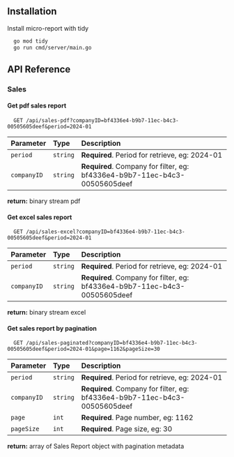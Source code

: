 ## Installation

Install micro-report with tidy

```bash
  go mod tidy
  go run cmd/server/main.go
```

## API Reference

### Sales

#### Get pdf sales report

```http
  GET /api/sales-pdf?companyID=bf4336e4-b9b7-11ec-b4c3-00505605deef&period=2024-01
```

| Parameter   | Type     | Description                                                                |
|:------------|:---------|:---------------------------------------------------------------------------|
| `period`    | `string` | **Required**. Period for retrieve, eg: 2024-01                             |
| `companyID` | `string` | **Required**. Company for filter, eg: bf4336e4-b9b7-11ec-b4c3-00505605deef |

**return:** binary stream pdf

#### Get excel sales report

```http
  GET /api/sales-excel?companyID=bf4336e4-b9b7-11ec-b4c3-00505605deef&period=2024-01
```

| Parameter   | Type     | Description                                                                |
|:------------|:---------|:---------------------------------------------------------------------------|
| `period`    | `string` | **Required**. Period for retrieve, eg: 2024-01                             |
| `companyID` | `string` | **Required**. Company for filter, eg: bf4336e4-b9b7-11ec-b4c3-00505605deef |

**return:** binary stream excel

#### Get sales report by pagination

```http
  GET /api/sales-paginated?companyID=bf4336e4-b9b7-11ec-b4c3-00505605deef&period=2024-01&page=1162&pageSize=30
```

| Parameter   | Type     | Description                                                                |
|:------------|:---------|:---------------------------------------------------------------------------|
| `period`    | `string` | **Required**. Period for retrieve, eg: 2024-01                             |
| `companyID` | `string` | **Required**. Company for filter, eg: bf4336e4-b9b7-11ec-b4c3-00505605deef |
| `page`      | `int`    | **Required**. Page number, eg: 1162                                        |
| `pageSize`  | `int`    | **Required**. Page size, eg: 30                                            |

**return:** array of Sales Report object with pagination metadata
